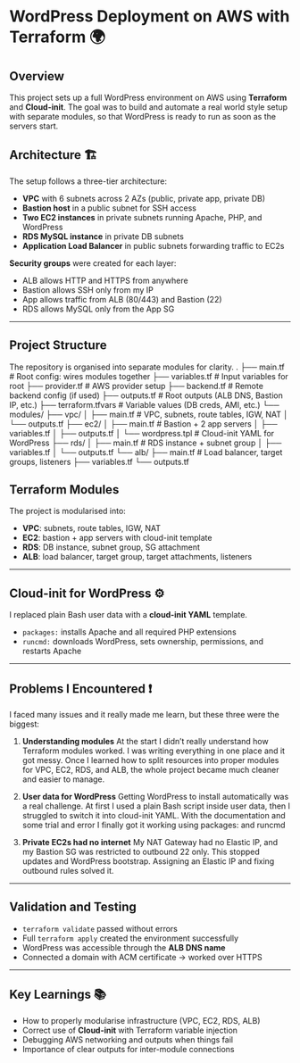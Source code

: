 
# WordPress Deployment on AWS with Terraform 🌍

## Overview

This project sets up a full WordPress environment on AWS using **Terraform** and **Cloud-init**. The goal was to build and automate a real world style setup with separate modules, so that WordPress is ready to run as soon as the servers start.


## Architecture 🏗️

The setup follows a three-tier architecture:

* **VPC** with 6 subnets across 2 AZs (public, private app, private DB)
* **Bastion host** in a public subnet for SSH access
* **Two EC2 instances** in private subnets running Apache, PHP, and WordPress
* **RDS MySQL instance** in private DB subnets
* **Application Load Balancer** in public subnets forwarding traffic to EC2s

**Security groups** were created for each layer:

* ALB allows HTTP and HTTPS from anywhere
* Bastion allows SSH only from my IP
* App allows traffic from ALB (80/443) and Bastion (22)
* RDS allows MySQL only from the App SG

---

## Project Structure

The repository is organised into separate modules for clarity.
.
├── main.tf                  # Root config: wires modules together
├── variables.tf             # Input variables for root
├── provider.tf              # AWS provider setup
├── backend.tf               # Remote backend config (if used)
├── outputs.tf               # Root outputs (ALB DNS, Bastion IP, etc.)
├── terraform.tfvars         # Variable values (DB creds, AMI, etc.)
└── modules/
    ├── vpc/
    │   ├── main.tf          # VPC, subnets, route tables, IGW, NAT
    │   └── outputs.tf
    ├── ec2/
    │   ├── main.tf          # Bastion + 2 app servers
    │   ├── variables.tf
    │   ├── outputs.tf
    │   └── wordpress.tpl    # Cloud-init YAML for WordPress
    ├── rds/
    │   ├── main.tf          # RDS instance + subnet group
    │   ├── variables.tf
    │   └── outputs.tf
    └── alb/
        ├── main.tf          # Load balancer, target groups, listeners
        ├── variables.tf
        └── outputs.tf

## Terraform Modules

The project is modularised into:

* **VPC**: subnets, route tables, IGW, NAT
* **EC2**: bastion + app servers with cloud-init template
* **RDS**: DB instance, subnet group, SG attachment
* **ALB**: load balancer, target group, target attachments, listeners

---

## Cloud-init for WordPress ⚙️

I replaced plain Bash user data with a **cloud-init YAML** template.

* `packages:` installs Apache and all required PHP extensions
* `runcmd:` downloads WordPress, sets ownership, permissions, and restarts Apache

---

## Problems I Encountered ❗

I faced many issues and it really made me learn,  but these three were the biggest:

1. **Understanding modules**
   At the start I didn’t really understand how Terraform modules worked. I was writing everything in one place and it got messy. Once I learned how to split resources into proper modules for VPC, EC2, RDS, and ALB, the whole project became much cleaner and easier to manage.

2. **User data for WordPress**
  Getting WordPress to install automatically was a real challenge. At first I used a plain Bash script inside user data, then I struggled to switch it into cloud-init YAML. With the documentation and some trial and error I finally got it working using packages: and runcmd

3. **Private EC2s had no internet** My NAT Gateway had no Elastic IP, and my Bastion SG was restricted to outbound 22 only. This stopped updates and WordPress bootstrap. Assigning an Elastic IP and fixing outbound rules solved it.
---

## Validation and Testing

* `terraform validate` passed without errors
* Full `terraform apply` created the environment successfully
* WordPress was accessible through the **ALB DNS name**
* Connected a domain with ACM certificate → worked over HTTPS

---

## Key Learnings 📚

* How to properly modularise infrastructure (VPC, EC2, RDS, ALB)
* Correct use of **Cloud-init** with Terraform variable injection
* Debugging AWS networking and outputs when things fail
* Importance of clear outputs for inter-module connections

